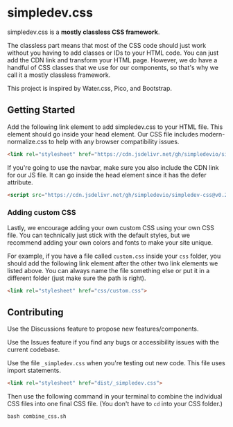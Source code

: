 # simpledev.css

simpledev.css is a **mostly classless CSS framework**.

The classless part means that most of the CSS code should just work without you having to add classes or IDs to your HTML code. You can just add the CDN link and transform your HTML page. However, we do have a handful of CSS classes that we use for our components, so that's why we call it a mostly classless framework.

This project is inspired by Water.css, Pico, and Bootstrap.

## Getting Started

Add the following link element to add simpledev.css to your HTML file. This element should go inside your head element. Our CSS file includes modern-normalize.css to help with any browser compatibility issues.

```html
<link rel="stylesheet" href="https://cdn.jsdelivr.net/gh/simpledevio/simpledev-css@v0.2.9/dist/simpledev.css">
```

If you're going to use the navbar, make sure you also include the CDN link for our JS file. It can go inside the head element since it has the defer attribute.

```html
<script src="https://cdn.jsdelivr.net/gh/simpledevio/simpledev-css@v0.2.9/dist/navbar.js" defer></script>
```

### Adding custom CSS

Lastly, we encourage adding your own custom CSS using your own CSS file. You can technically just stick with the default styles, but we recommend adding your own colors and fonts to make your site unique.

For example, if you have a file called `custom.css` inside your `css` folder, you should add the following link element after the other two link elements we listed above. You can always name the file something else or put it in a different folder (just make sure the path is right).

```html
<link rel="stylesheet" href="css/custom.css">
```

## Contributing

Use the Discussions feature to propose new features/components.

Use the Issues feature if you find any bugs or accessibility issues with the current codebase.

Use the file `_simpledev.css` when you're testing out new code. This file uses import statements.

```html
<link rel="stylesheet" href="dist/_simpledev.css">
```

Then use the following command in your terminal to combine the individual CSS files into one final CSS file. (You don't have to `cd` into your CSS folder.)

```
bash combine_css.sh
```
